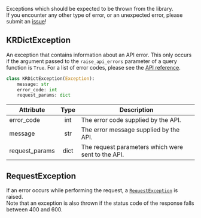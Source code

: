 Exceptions which should be expected to be thrown from the library.  
If you encounter any other type of error, or an unexpected error, please submit an
[issue](https://github.com/omarkmu/krdict.py/issues/new)!

## KRDictException

An exception that contains information about an API error. This only occurs if the argument passed to the
`raise_api_errors` parameter of a query function is `True`.
For a list of error codes, please see the
[API reference](https://krdict.korean.go.kr/openApi/openApiInfo).

```python
class KRDictException(Exception):
    message: str
    error_code: int
    request_params: dict
```

| Attribute      | Type | Description
| -----          | :--: | -----------
| error_code     | int  | The error code supplied by the API.
| message        | str  | The error message supplied by the API.
| request_params | dict | The request parameters which were sent to the API.

## RequestException

If an error occurs while performing the request, a
[`RequestException`](https://docs.python-requests.org/en/master/api/#requests.RequestException) is raised.  
Note that an exception is also thrown if the status code of the response falls between 400 and 600.
